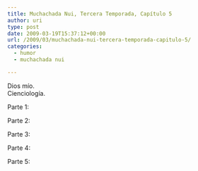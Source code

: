 ```yaml
---
title: Muchachada Nui, Tercera Temporada, Capítulo 5
author: uri
type: post
date: 2009-03-19T15:37:12+00:00
url: /2009/03/muchachada-nui-tercera-temporada-capitulo-5/
categories:
  - humor
  - muchachada nui

---
```

Dios mío.  
Cienciología.

Parte 1:  


Parte 2:  


Parte 3:  


Parte 4:  


Parte 5: